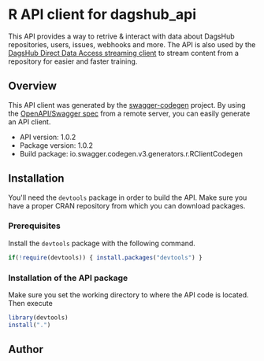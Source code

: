 # R API client for dagshub_api

This API provides a way to retrive & interact with data about DagsHub repositories, users, issues, webhooks and more. The API is also used by the [DagsHub Direct Data Access streaming client](https://github.com/DagsHub/client) to stream content from a repository for easier and faster training. 

## Overview
This API client was generated by the [swagger-codegen](https://github.com/swagger-api/swagger-codegen) project. By using the [OpenAPI/Swagger spec](https://github.com/swagger-api/swagger-spec) from a remote server, you can easily generate an API client.

- API version: 1.0.2
- Package version: 1.0.2
- Build package: io.swagger.codegen.v3.generators.r.RClientCodegen

## Installation
You'll need the `devtools` package in order to build the API.
Make sure you have a proper CRAN repository from which you can download packages.

### Prerequisites
Install the `devtools` package with the following command.
```R
if(!require(devtools)) { install.packages("devtools") }
```

### Installation of the API package
Make sure you set the working directory to where the API code is located.
Then execute
```R
library(devtools)
install(".")
```

## Author



